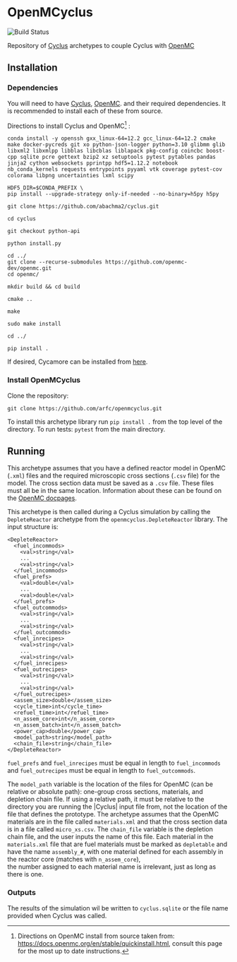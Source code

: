 # OpenMCyclus
![Build Status](https://github.com/arfc/openmcyclus/actions/workflows/test-openmcyclus.yml/badge.svg?branch=main)

Repository of [Cyclus](https://fuelcycle.org/) archetypes to couple Cyclus with [OpenMC](https://docs.openmc.org/en/develop/pythonapi/generated/openmc.run.html)

## Installation 


### Dependencies
You will need to have [Cyclus](www.github.com/cyclus/cyclus), [OpenMC](https://docs.openmc.org).
and their required dependencies. It is recommended to install each of these from source. 

Directions to install Cyclus and OpenMC[^1] :
```
conda install -y openssh gxx_linux-64=12.2 gcc_linux-64=12.2 cmake make docker-pycreds git xo python-json-logger python=3.10 glibmm glib libxml2 libxmlpp libblas libcblas liblapack pkg-config coincbc boost-cpp sqlite pcre gettext bzip2 xz setuptools pytest pytables pandas jinja2 cython websockets pprintpp hdf5=1.12.2 notebook nb_conda_kernels requests entrypoints pyyaml vtk coverage pytest-cov colorama libpng uncertainties lxml scipy

HDF5_DIR=$CONDA_PREFIX \
pip install --upgrade-strategy only-if-needed --no-binary=h5py h5py

git clone https://github.com/abachma2/cyclus.git

cd cyclus

git checkout python-api

python install.py

cd ../
git clone --recurse-submodules https://github.com/openmc-dev/openmc.git
cd openmc/

mkdir build && cd build

cmake ..

make

sudo make install

cd ../

pip install .
```
If desired, Cycamore can be installed from [here](https://github.com/abachma2/cycamore/tree/2023-04-maintenance). 

### Install OpenMCyclus
Clone the repository:

```
git clone https://github.com/arfc/openmcyclus.git 
```

To install this archetype library run ``pip install .`` from the top level of the 
directory. To run tests: ``pytest`` from the main directory.

## Running
This archetype assumes that you have a defined reactor model in OpenMC (``.xml``) 
files and the required microscopic cross sections (``.csv`` file) for the model. 
The cross section data must be saved as a ``.csv`` file. These files must 
all be in the same location. Information about these can be found on the 
[OpenMC docpages](https://docs.openmc.org). 

This archetype is then called during a Cyclus simulation by calling 
the ``DepleteReactor`` archetype from the ``openmcyclus.DepleteReactor`` 
library. The input structure is:

    <DepleteReactor>
      <fuel_incommods>
        <val>string</val>
        ...
        <val>string</val>
      </fuel_incommods>
      <fuel_prefs>
        <val>double</val>
        ...
        <val>double</val>
      </fuel_prefs>
      <fuel_outcommods>
        <val>string</val>
        ...
        <val>string</val>
      </fuel_outcommods>
      <fuel_inrecipes>
        <val>string</val> 
        ...
        <val>string</val>
      </fuel_inrecipes>
      <fuel_outrecipes>
        <val>string</val> 
        ...
        <val>string</val>
      </fuel_outrecipes>
      <assem_size>double</assem_size>
      <cycle_time>int</cycle_time>
      <refuel_time>int</refuel_time>
      <n_assem_core>int</n_assem_core>
      <n_assem_batch>int</n_assem_batch>
      <power_cap>double</power_cap>
      <model_path>string</model_path>
      <chain_file>string</chain_file>
    </DepleteReactor>

`fuel_prefs` and `fuel_inrecipes` must be equal in length to 
`fuel_incommods` and `fuel_outrecipes` must be equal in length to `fuel_outcommods`. 

The `model_path` variable is the location of the files for OpenMC (can be 
relative or absolute path): one-group cross sections, materials, and depletion 
chain file. If using a relative path, it must be relative to the directory you are 
running the |Cyclus| input file from, not the location of the file that defines the 
prototype. The archetype assumes that 
the OpenMC materials are in the file called `materials.xml` and that the cross 
section data is in a file called `micro_xs.csv`. The `chain_file` variable 
is the depletion chain file, and the user inputs the name of this file. 
Each material in the `materials.xml` file that are fuel materials must 
be marked as `depletable` and have the name `assembly_#`, with one material 
defined for each assembly in the reactor core (matches with `n_assem_core`),  
the number assigned to each material name is irrelevant, just as long as  
there is one. 

### Outputs
The results of the simulation wil be written to `cyclus.sqlite`
or the file name provided when Cyclus was called. 

[^1]: Directions on OpenMC install from source taken from:
https://docs.openmc.org/en/stable/quickinstall.html, consult this
page for the most up to date instructions. 
